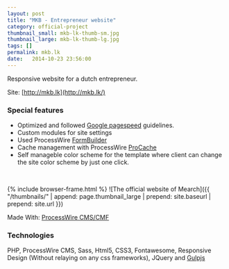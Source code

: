 ```yaml
---
layout: post
title: "MKB - Entrepreneur website"
category: official-project
thumbnail_small: mkb-lk-thumb-sm.jpg
thumbnail_large: mkb-lk-thumb-lg.jpg
tags: []
permalink: mkb.lk
date:   2014-10-23 23:56:00
---
```


Responsive website for a dutch entrepreneur. 

Site: [http://mkb.lk](http://mkb.lk/)

<!--more-->

### Special features 
- Optimized and followed [Google pagespeed](https://developers.google.com/speed/pagespeed/insights/?url=http%3A%2F%2Fzzp-website-met-visitekaartjes.nl%2F&tab=desktop) guidelines.
- Custom modules for site settings
- Used ProcessWire [FormBuilder](http://modules.processwire.com/modules/form-builder/)
- Cache management with ProcessWire [ProCache](http://modules.processwire.com/modules/pro-cache/)
- Self manageble color scheme for the template where client can change the site 
color scheme by just one click.

<br/>

{% include browser-frame.html %}
<span class="project-img-wrap">
![The official website of Mearch]({{ "/thumbnails/" | append: page.thumbnail_large | prepend: site.baseurl | prepend: site.url  }})
</span>

Made With: [ProcessWire CMS/CMF](http://processwire.com/)

### Technologies 
PHP, ProcessWire CMS, Sass, Html5, CSS3, Fontawesome, Responsive Design (Without relaying on any css frameworks), JQuery and [Gulpjs](http://gulpjs.com/) 

